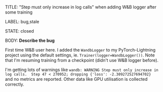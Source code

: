 TITLE:
"Step must only increase in log calls" when adding W&B logger after some training

LABEL:
bug,stale

STATE:
closed

BODY:
**Describe the bug**

First time W&B user here. I added the `WandbLogger` to my PyTorch-Lightning project using the default settings, ie. `Trainer(logger=WandbLogger())`. Note that I'm resuming training from a checkpoint (didn't use W&B logger before).

I'm getting lots of warnings like `wandb: WARNING Step must only increase in log calls.  Step 47 < 270952; dropping {'loss': -2.309272527694702}` and no metrics are reported. Other data like GPU utilisation is collected correctly.

